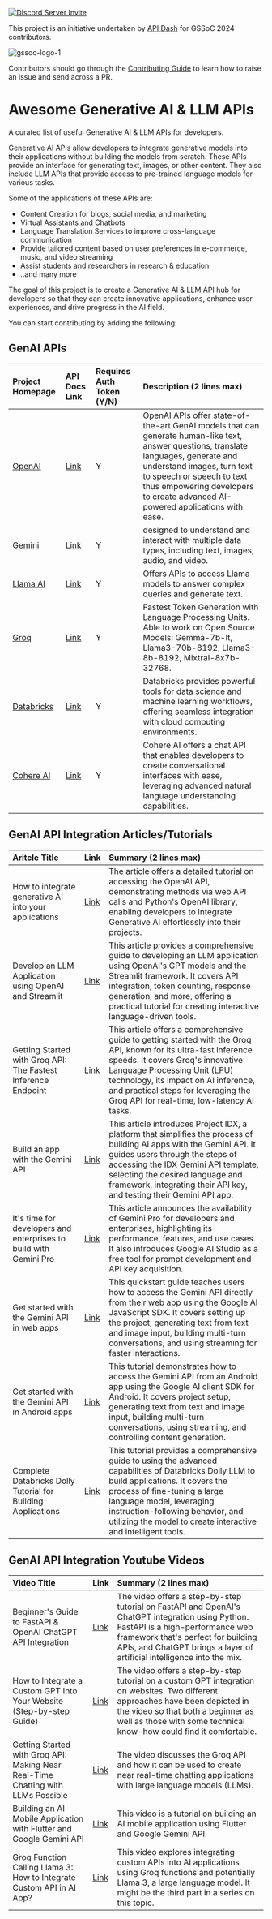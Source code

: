 [![Discord Server Invite](https://img.shields.io/badge/DISCORD-JOIN%20SERVER-5663F7?style=for-the-badge&logo=discord&logoColor=white)](https://bit.ly/heyfoss)

This project is an initiative undertaken by [API Dash](https://github.com/foss42/apidash) for GSSoC 2024 contributors.

![gssoc-logo-1](https://github.com/foss42/awesome-generative-ai-apis/assets/1382619/670b651a-15d7-4869-a4d1-6613df09fa37)

Contributors should go through the [Contributing Guide](https://github.com/foss42/awesome-generative-ai-apis/blob/main/CONTRIBUTING.md) to learn how to raise an issue and send across a PR.


# Awesome Generative AI & LLM APIs

A curated list of useful Generative AI & LLM APIs for developers.

Generative AI APIs allow developers to integrate generative models into their applications without building the models from scratch. These APIs provide an interface for generating text, images, or other content. They also include LLM APIs that provide access to pre-trained language models for various tasks.

Some of the applications of these APIs are:
- Content Creation for blogs, social media, and marketing
- Virtual Assistants and Chatbots
- Language Translation Services to improve cross-language communication
- Provide tailored content based on user preferences in e-commerce, music, and video streaming
- Assist students and researchers in research & education
- ..and many more

The goal of this project is to create a Generative AI & LLM API hub for developers so that they can create innovative applications, enhance user experiences, and drive progress in the AI field.

You can start contributing by adding the following:

## GenAI APIs

| Project Homepage    | API Docs Link  | Requires Auth Token (Y/N)  | Description (2 lines max)  |
|:-----------|:------|:------|:-------------|
| [OpenAI](https://openai.com/)| [Link](https://platform.openai.com/docs/api-reference) | Y | OpenAI APIs offer state-of-the-art GenAI models that can generate human-like text, answer questions, translate languages, generate and understand images, turn text to speech or speech to text thus empowering developers to create advanced AI-powered applications with ease. |
| [Gemini](https://ai.google.dev/)| [Link](https://ai.google.dev/gemini-api/docs)  | Y | designed to understand and interact with multiple data types, including text, images, audio, and video. |
| [Llama AI](https://www.llama-api.com/) | [Link](https://docs.llama-api.com/quickstart) | Y | Offers APIs to access Llama models to answer complex queries and generate text.|
| [Groq](https://groq.com/)                             | [Link](https://console.groq.com/docs/quickstart)         | Y                         | Fastest Token Generation with Language Processing Units. Able to work on Open Source Models: Gemma-7b-lt, Llama3-70b-8192, Llama3-8b-8192, Mixtral-8x7b-32768. |
| [Databricks](https://docs.databricks.com/en/machine-learning/foundation-models/index.html) | [Link](https://docs.databricks.com/api/workspace/introduction) | Y                       | Databricks provides powerful tools for data science and machine learning workflows, offering seamless integration with cloud computing environments. |
| [Cohere AI](https://cohere.com/)                      | [Link](https://docs.cohere.com/docs/chat-api)           | Y                         | Cohere AI offers a chat API that enables developers to create conversational interfaces with ease, leveraging advanced natural language understanding capabilities. |



## GenAI API Integration Articles/Tutorials

| Aritcle Title    | Link  | Summary (2 lines max)  |
|:-----------|:------|:-------------|  
| How to integrate generative AI into your applications | [Link](https://www.pluralsight.com/resources/blog/data/integrate-genai-applications-openai) | The article offers a detailed tutorial on accessing the OpenAI API, demonstrating methods via web API calls and Python's OpenAI library, enabling developers to integrate Generative AI effortlessly into their projects. |
| Develop an LLM Application using OpenAI and Streamlit | [Link](https://www.geeksforgeeks.org/develop-an-llm-application-using-openai/) | This article provides a comprehensive guide to developing an LLM application using OpenAI's GPT models and the Streamlit framework. It covers API integration, token counting, response generation, and more, offering a practical tutorial for creating interactive language-driven tools. |
| Getting Started with Groq API: The Fastest Inference Endpoint | [Link](https://www.analyticsvidhya.com/blog/2024/03/getting-started-with-groq-api/) | This article offers a comprehensive guide to getting started with the Groq API, known for its ultra-fast inference speeds. It covers Groq's innovative Language Processing Unit (LPU) technology, its impact on AI inference, and practical steps for leveraging the Groq API for real-time, low-latency AI tasks. |
| Build an app with the Gemini API |  [Link](https://developers.google.com/idx/guides/build-gemini-api-app) | This article introduces Project IDX, a platform that simplifies the process of building AI apps with the Gemini API. It guides users through the steps of accessing the IDX Gemini API template, selecting the desired language and framework, integrating their API key, and testing their Gemini API app. |
| It's time for developers and enterprises to build with Gemini Pro |  [Link](https://blog.google/technology/ai/gemini-api-developers-cloud/) | This article announces the availability of Gemini Pro for developers and enterprises, highlighting its performance, features, and use cases. It also introduces Google AI Studio as a free tool for prompt development and API key acquisition. |
| Get started with the Gemini API in web apps |  [Link](https://ai.google.dev/tutorials/web_quickstart) | This quickstart guide teaches users how to access the Gemini API directly from their web app using the Google AI JavaScript SDK. It covers setting up the project, generating text from text and image input, building multi-turn conversations, and using streaming for faster interactions. |
| Get started with the Gemini API in Android apps |  [Link](https://ai.google.dev/tutorials/get_started_android) | This tutorial demonstrates how to access the Gemini API from an Android app using the Google AI client SDK for Android. It covers project setup, generating text from text and image input, building multi-turn conversations, using streaming, and controlling content generation. |
| Complete Databricks Dolly Tutorial for Building Applications | [Link](https://www.datacamp.com/tutorial/complete-databricks-dolly-tutorial) | This tutorial provides a comprehensive guide to using the advanced capabilities of Databricks Dolly LLM to build applications. It covers the process of fine-tuning a large language model, leveraging instruction-following behavior, and utilizing the model to create interactive and intelligent tools. |

## GenAI API Integration Youtube Videos

| Video Title    | Link  | Summary (2 lines max)  |
|:-----------|:------|:-------------|
| Beginner's Guide to FastAPI & OpenAI ChatGPT API Integration | [Link](https://youtu.be/KVdP4SpWcc4?feature=shared) | The video offers a step-by-step tutorial on FastAPI and OpenAI's ChatGPT integration using Python. FastAPI is a high-performance web framework that's perfect for building APIs, and ChatGPT brings a layer of artificial intelligence into the mix. |
| How to Integrate a Custom GPT Into Your Website (Step-by-step Guide) | [Link](https://youtu.be/SNwqkdhv1HQ?si=Mi2cfQZ2uyM0WyTc) | The video offers a step-by-step tutorial on a custom GPT integration on websites. Two different approaches have been depicted in the video so that both a beginner as well as those with some technical know-how could find it comfortable. |
| Getting Started with Groq API: Making Near Real-Time Chatting with LLMs Possible | [Link](https://www.youtube.com/watch?v=S53BanCP14c) | The video discusses the Groq API and how it can be used to create near real-time chatting applications with large language models (LLMs). |
| Building an AI Mobile Application with Flutter and Google Gemini API | [Link](https://www.youtube.com/watch?v=oAmIqoGkfIY) | This video is a tutorial on building an AI mobile application using Flutter and Google Gemini API. | 
| Groq Function Calling Llama 3: How to Integrate Custom API in AI App? | [Link](https://www.youtube.com/watch?v=7OAmeq-vwNc) | This video explores integrating custom APIs into AI applications using Groq functions and potentially Llama 3, a large language model. It might be the third part in a series on this topic. | 
